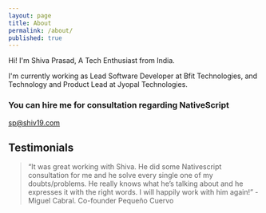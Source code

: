 ```yaml
---
layout: page
title: About
permalink: /about/
published: true
---
```


Hi! I'm Shiva Prasad, A Tech Enthusiast from India.

I'm currently working as Lead Software Developer at Bfit Technologies, and
Technology and Product Lead at Jyopal Technologies.

### You can hire me for consultation regarding NativeScript

[sp@shiv19.com](mailto:sp@shiv19.com)

## Testimonials

> “It was great working with Shiva. He did some Nativescript consultation for me
> and he solve every single one of my doubts/problems. He really knows what he’s
> talking about and he expresses it with the right words. I will happily work
> with him again!” -Miguel Cabral. Co-founder Pequeño Cuervo
